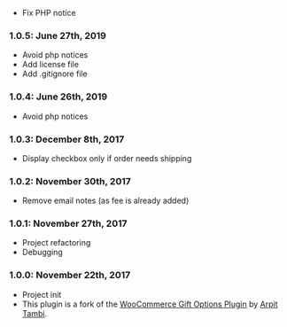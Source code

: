 * Fix PHP notice

### 1.0.5: June 27th, 2019
* Avoid php notices
* Add license file
* Add .gitignore file

### 1.0.4: June 26th, 2019
* Avoid php notices

### 1.0.3: December 8th, 2017
* Display checkbox only if order needs shipping

### 1.0.2: November 30th, 2017
* Remove email notes (as fee is already added)

### 1.0.1: November 27th, 2017
* Project refactoring
* Debugging

### 1.0.0: November 22th, 2017
* Project init
* This plugin is a fork of the [WooCommerce Gift Options Plugin](https://de.wordpress.org/plugins/woocommerce-gift-options/) by [Arpit Tambi](https://profiles.wordpress.org/aheadzen/).
